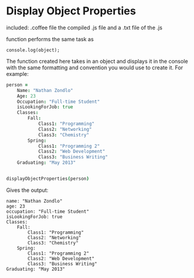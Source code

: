 Display Object Properties
=========================

included:
  .coffee file
	the compiled .js file
	and a .txt file of the .js
	
function performs the same task as

```
console.log(object);
```

The function created here takes in an object and displays it in the console with the same formatting and convention
you would use to create it. For example:
```coffeescript
person =
	Name: "Nathan Zondlo"
	Age: 23
	Occupation: "Full-time Student"
	isLookingForJob: true
	Classes:
		Fall:
			Class1: "Programming"
			Class2: "Networking"
			Class3: "Chemistry"
		Spring:
			Class1: "Programming 2"
			Class2: "Web Development"
			Class3: "Business Writing"
	Graduating: "May 2013"


displayObjectProperties(person)
```
Gives the output:

```
name: "Nathan Zondlo"
age: 23
occupation: "Full-time Student"
isLookingForJob: true
Classes:
	Fall:
		Class1: "Programming"
		Class2: "Networking"
		Class3: "Chemistry"
	Spring:
		Class1: "Programming 2"
		Class2: "Web Development"
		Class3: "Business Writing"
Graduating: "May 2013"
```  
  



